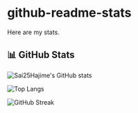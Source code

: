 # github-readme-stats
Here are my stats.

## 📊 GitHub Stats

![Sai25Hajime's GitHub stats](https://github-readme-stats.vercel.app/api?username=Sai25Hajime&show_icons=true&theme=radical)

![Top Langs](https://github-readme-stats.vercel.app/api/top-langs/?username=Sai25Hajime&layout=compact&theme=radical)

![GitHub Streak](https://streak-stats.demolab.com/?user=Sai25Hajime&theme=radical)
